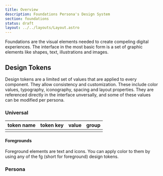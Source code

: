 ```yaml
---
title: Overview
description: Foundations Persona's Design System
section: foundations
status: draft
layout: ../../layouts/Layout.astro
---
```


Foundations are the visual elements needed to create compeling digital experiences. The interface in the most basic form is a set of graphic elements like shapes, text, illustrations and images.

## Design Tokens

Design tokens are a limited set of values that are applied to every component. They allow consistency and customization. These include color values, typography, iconography, spacing and layout properties. They are referenced directly in the interface unversally, and some of these values can be modified per persona.


### Universal


| token name | token key | value | group |
| --- | --- | --- | --- |
| | | |  |


#### Foregrounds

Foreground elements are text and icons. You can apply color to them by using any of the fg (short for foreground) design tokens.

### Persona

